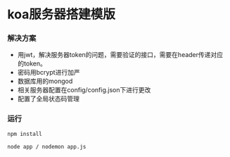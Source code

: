 # koa服务器搭建模版

### 解决方案

- 用jwt，解决服务器token的问题，需要验证的接口，需要在header传递对应的token。
- 密码用bcrypt进行加严
- 数据库用的mongod
- 相关服务器配置在config/config.json下进行更改
- 配置了全局状态码管理

### 运行

```bash
npm install

node app / nodemon app.js
```